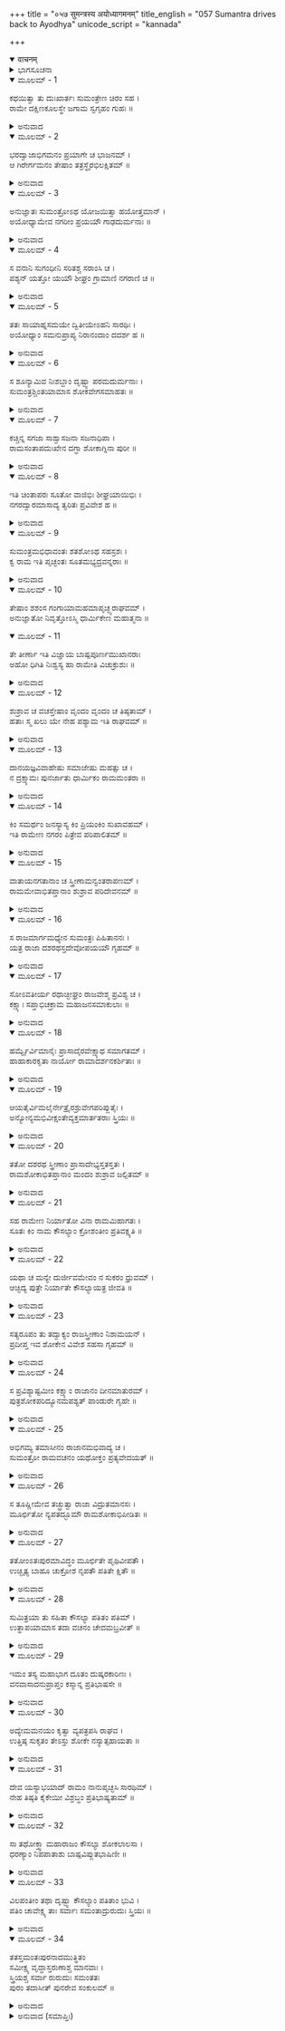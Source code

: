 +++
title = "०५७ सुमन्त्रस्य अयोध्यागमनम्"
title_english = "057 Sumantra drives back to Ayodhya"
unicode_script = "kannada"

+++
<details open><summary>वाचनम्</summary>

<div class="audioEmbed"  caption="श्रीराम-हरिसीताराममूर्ति-घनपाठिभ्यां वचनम्" src="https://archive.org/download/Ramayana-recitation-Sriram-harisItArAmamUrti-Ghanapaati-v2/Kanda_2/Kanda_2_AYK-057-Sumantrasya_Yodhya_Gamanam.mp3"></div>
</details>



<details><summary>ಭಾಗಸೂಚನಾ</summary>

ಸುಮಂತ್ರನು ಅಯೋಧ್ಯೆಗೆ ಮರಳಿದುದು, ಅವನು ಹೇಳಿದ ಶ್ರೀರಾಮನ ಸಂದೇಶ ಕೇಳಿ ಪುರವಾಸಿಗಳ ವಿಲಾಪ, ದಶರಥ ಮತ್ತು ಕೌಸಲ್ಯೆಯರ ಮೂರ್ಛೆ, ಅಂತಃಪುರದ ರಾಣಿಯರ ಆರ್ತನಾದ
</details>

<details open><summary>ಮೂಲಮ್ - 1</summary>

ಕಥಯಿತ್ವಾ ತು ದುಃಖಾರ್ತಃ ಸುಮಂತ್ರೇಣ ಚಿರಂ ಸಹ ।  
ರಾಮೇ ದಕ್ಷಿಣಕೂಲಸ್ಥೇ ಜಗಾಮ ಸ್ವಗೃಹಂ ಗುಹಃ ॥
</details>

<details><summary>ಅನುವಾದ</summary>

ಇತ್ತ ಶ್ರೀರಾಮನು ಗಂಗೆಯ ದಕ್ಷಣತೀರದಲ್ಲಿ ಇಳಿದಾಗ ಗುಹನು ದುಃಖದಿಂದ ವ್ಯಾಕುಲನಾಗಿ ಸುಮಂತ್ರನೊಂದಿಗೆ ಬಹಳ ಹೊತ್ತು ಮಾತುಕತೆಯಾಡುತ್ತಾ, ಸುಮಂತ್ರನನ್ನು ತನ್ನ ಮನೆಗೆ ಕರೆದುಕೊಂಡು ಹೋದನು.॥1॥
</details>

<details open><summary>ಮೂಲಮ್ - 2</summary>

ಭರದ್ವಾಜಾಭಿಗಮನಂ ಪ್ರಯಾಗೇ ಚ ಭಾಜನಮ್ ।  
ಆ ಗಿರೇರ್ಗಮನಂ ತೇಷಾಂ ತತ್ರಸ್ಥೈರಭಿಲಕ್ಷಿತಮ್ ॥
</details>

<details><summary>ಅನುವಾದ</summary>

ಶ್ರೀರಾಮಚಂದ್ರನು ಪ್ರಯಾಗದಲ್ಲಿ ಭರದ್ವಾಜರ ಆಶ್ರಮಕ್ಕೆ ಹೋದುದು, ಮುನಿಯಿಂದ ಸತ್ಕಾರ ಪಡೆದು ಚಿತ್ರಕೂಟ ಪರ್ವತಕ್ಕೆ ಹೋದುದು, ಈ ಎಲ್ಲ ವೃತ್ತಾಂತವನ್ನು ಶೃಂಗವೇರಪುರದ ಗುಪ್ತಚರರು ನೋಡಿ ಮರಳಿ ಬಂದು ಗುಹನಿಗೆ ಎಲ್ಲವನ್ನೂ ತಿಳಿಸಿದರು.॥2॥
</details>

<details open><summary>ಮೂಲಮ್ - 3</summary>

ಅನುಜ್ಞಾತಃ ಸುಮಂತ್ರೋಽಥ ಯೋಜಯಿತ್ವಾ ಹಯೋತ್ತಮಾನ್ ।  
ಅಯೋಧ್ಯಾಮೇವ ನಗರೀಂ ಪ್ರಯಯೌ ಗಾಢದುರ್ಮನಾಃ ॥
</details>

<details><summary>ಅನುವಾದ</summary>

ಇವೆಲ್ಲ ಮಾತುಗಳನ್ನು ಅರಿತು ಸುಮಂತ್ರನು ಗುಹನಿಂದ ಬೀಳ್ಕೊಂಡು ತನ್ನ ಉತ್ತಮ ಕುದುರೆಗಳನ್ನು ರಥಕ್ಕೆ ಹೂಡಿ ಅಯೋಧ್ಯೆಯ ಕಡೆಗೆ ಹೊರಟನು. ಆಗ ಅವನ ಮನಸ್ಸಿನಲ್ಲಿ ಬಹಳ ದುಃಖವಾಗುತ್ತಿತ್ತು.॥3॥
</details>

<details open><summary>ಮೂಲಮ್ - 4</summary>

ಸ ವನಾನಿ ಸುಗಂಧೀನಿ ಸರಿತಶ್ಚ ಸರಾಂಸಿ ಚ ।  
ಪಶ್ಯನ್ ಯತ್ತೋ ಯಯೌ ಶೀಘ್ರಂ ಗ್ರಾಮಾಣಿ ನಗರಾಣಿ ಚ ॥
</details>

<details><summary>ಅನುವಾದ</summary>

ಅವನು ದಾರಿಯಲ್ಲಿ ಸುಗಂಧಿತ ವನಗಳನ್ನು, ನದಿಗಳನ್ನು, ಸರೋವರಗಳನ್ನು, ಗ್ರಾಮ-ನಗರಗಳನ್ನು ನೋಡುತ್ತಾ ಶೀಘ್ರವಾಗಿ ಸಾಗುತ್ತಿದ್ದನು.॥4॥
</details>

<details open><summary>ಮೂಲಮ್ - 5</summary>

ತತಃ ಸಾಯಾಹ್ನಸಮಯೇ ದ್ವಿತೀಯೇಽಹನಿ ಸಾರಥಿಃ ।  
ಅಯೋಧ್ಯಾಂ ಸಮನುಪ್ರಾಪ್ಯ ನಿರಾನಂದಾಂ ದದರ್ಶ ಹ ॥
</details>

<details><summary>ಅನುವಾದ</summary>

ಶೃಂಗವೇರಪುರದಿಂದ ಹೊರಟು ಮರುದಿನ ಸಾಯಂಕಾಲದಲ್ಲಿ ಅಯೋಧ್ಯೆಗೆ ತಲುಪಿ ನೋಡುತ್ತಾನೆ, ಇಡೀ ನಗರವು ಆನಂದಶೂನ್ಯವಾಗಿತ್ತು.॥5॥
</details>

<details open><summary>ಮೂಲಮ್ - 6</summary>

ಸ ಶೂನ್ಯಾಮಿವ ನಿಃಶಬ್ದಾಂ ದೃಷ್ಟ್ವಾ ಪರಮದುರ್ಮನಾಃ ।  
ಸುಮಂತ್ರಶ್ಚಿಂತಯಾಮಾಸ ಶೋಕವೇಗಸಮಾಹತಃ ॥
</details>

<details><summary>ಅನುವಾದ</summary>

ಅಲ್ಲಿ ಎಲ್ಲಿಯೂ ಯಾವುದೇ ಶಬ್ದ ಕೇಳಿ ಬರುತ್ತಿರಲಿಲ್ಲ. ಮನುಷ್ಯರಿಂದ ಶೂನ್ಯವಾಗಿರುವಂತೆ, ಸ್ಮಶಾನ ಮೌನದಂತಿತ್ತು. ಅಯೋಧ್ಯೆಯ ಇಂತಹ ಸ್ಥಿತಿಯನ್ನು ನೋಡಿ ಸುಮಂತ್ರನಿಗೆ ಬಹಳ ದುಃಖವಾಯಿತು. ಅವನು ಶೋಕಪೀಡಿತನಾಗಿ ಹೀಗೆ ಚಿಂತಿಸತೊಡಗಿದನು.॥6॥
</details>

<details open><summary>ಮೂಲಮ್ - 7</summary>

ಕಚ್ಚಿನ್ನ ಸಗಜಾ ಸಾಶ್ವಾಸಜನಾ ಸಜನಾಧಿಪಾ ।  
ರಾಮಸಂತಾಪದುಃಖೇನ ದಗ್ಧಾ ಶೋಕಾಗ್ನಿನಾ ಪುರೀ ॥
</details>

<details><summary>ಅನುವಾದ</summary>

ಶ್ರೀರಾಮನ ವಿರಹಜನಿತ ಸಂತಾಪ ದುಃಖದಿಂದ ವ್ಯಥಿತವಾಗಿ ಆನೆ, ಕುದುರೆ, ಮನುಷ್ಯರು ಮತ್ತು ಮಹಾರಾಜಸಹಿತ ಇಡೀ ಅಯೋಧ್ಯೆಯು ಶೋಕಾಗ್ನಿಯಿಂದ ಎಲ್ಲಾದರೂ ಸುಟ್ಟುಹೋಗಿಲ್ಲವಲ್ಲ.॥7॥
</details>

<details open><summary>ಮೂಲಮ್ - 8</summary>

ಇತಿ ಚಿಂತಾಪರಃ ಸೂತೋ ವಾಜಿಭಿಃ ಶೀಘ್ರಯಾಯಿಭಿಃ ।  
ನಗರದ್ವಾರಮಾಸಾದ್ಯ ತ್ವರಿತಃ ಪ್ರವಿವೇಶ ಹ ॥
</details>

<details><summary>ಅನುವಾದ</summary>

ಇದೇ ಚಿಂತೆಯಿಂದ ಸಾರಥಿ ಸುಮಂತ್ರನು ವೇಗಶಾಲಿ ಕುದುರೆಗಳ ಮೂಲಕ ನಗರದ್ವಾರವನ್ನು ತಲುಪಿ ಕೂಡಲೇ ಅಯೋಧ್ಯೆಯನ್ನು ಪ್ರವೇಶಿಸಿದನು.॥8॥
</details>

<details open><summary>ಮೂಲಮ್ - 9</summary>

ಸುಮಂತ್ರಮಭಿಧಾವಂತಃ ಶತಶೋಽಥ ಸಹಸ್ರಶಃ ।  
ಕ್ವ ರಾಮ ಇತಿ ಪೃಚ್ಛಂತಃ ಸೂತಮಭ್ಯದ್ರವನ್ನರಾಃ ॥
</details>

<details><summary>ಅನುವಾದ</summary>

ಸುಮಂತ್ರನನ್ನು ನೋಡಿ ನೂರಾರು-ಸಾವಿರಾರು ಪುರವಾಸಿಗಳು ಓಡಿ ಬಂದು ‘ಶ್ರೀರಾಮನೆಲ್ಲಿ?’ ಎಂದು ಕೇಳುತ್ತಾ ಅವನ ರಥದ ಜೊತೆಗೆ ಓಡತೊಡಗಿದರು.॥9॥
</details>

<details open><summary>ಮೂಲಮ್ - 10</summary>

ತೇಷಾಂ ಶಶಂಸ ಗಂಗಾಯಾಮಹಮಾಪೃಚ್ಛ್ಯರಾಘವಮ್ ।  
ಅನುಜ್ಞಾತೋ ನಿವೃತ್ತೋಽಸ್ಮಿ ಧಾರ್ಮಿಕೇಣ ಮಹಾತ್ಮನಾ ॥
</details>

<details open><summary>ಮೂಲಮ್ - 11</summary>

ತೇ ತೀರ್ಣಾ ಇತಿ ವಿಜ್ಞಾಯ ಬಾಷ್ಪಪೂರ್ಣಮುಖಾನರಾಃ  
ಅಹೋ ಧಿಗಿತಿ ನಿಃಶ್ವಸ್ಯ ಹಾ ರಾಮೇತಿ ವಿಚುಕ್ರುಶುಃ ॥
</details>

<details><summary>ಅನುವಾದ</summary>

ಆಗ ಸುಮಂತ್ರನು ಆ ಜನರಲ್ಲಿ ಹೇಳಿದನು-ಸಜ್ಜನರೇ! ನಾನು ಗಂಗೆಯ ತೀರದವರೆಗೆ ಶ್ರೀರಘುನಾಥನೊಂದಿಗೆ ಹೋಗಿದ್ದೆ. ಅಲ್ಲಿಂದ ಆ ಧರ್ಮಿನಿಷ್ಠ ಮಹಾತ್ಮನು ನನಗೆ ಮರಳಿ ಹೋಗುವಂತೆ ಆಜ್ಞಾಪಿಸಿದನು. ಆದ್ದರಿಂದ ನಾನು ಅವನಿಂದ ಬೀಳ್ಕೊಂಡು ಇಲ್ಲಿಗೆ ಮರಳಿ ಬಂದೆ. ಆ ಮೂವರು ಗಂಗೆಯನ್ನು ದಾಟಿ ಹೊರಟುಹೋದರು. ಇದನ್ನು ತಿಳಿದು ಎಲ್ಲರ ಕಣ್ಣುಗಳಲ್ಲಿ ಕಣ್ಣೀರು ಹರಿಯಿತು. ಅಯ್ಯೋ! ನಮಗೆ ಧಿಕ್ಕಾರವಿರಲಿ. ಹೀಗೆ ಹೇಳಿ ಅವರು ದೀರ್ಘವಾಗಿ ನಿಟ್ಟುಸಿರು ಬಿಡುತ್ತಾ ‘ಹಾ ರಾಮ!’ ಎಂದು ಕೂಗುತ್ತಾ ಜೋರಾಗಿ ಕರುಣಾಕ್ರಂದನ ಮಾಡತೊಡಗಿದರು.॥10-11॥
</details>

<details open><summary>ಮೂಲಮ್ - 12</summary>

ಶುಶ್ರಾವ ಚ ವಚಸ್ತೇಷಾಂ ವೃಂದಂ ವೃಂದಂ ಚ ತಿಷ್ಠತಾಮ್ ।  
ಹತಾಃ ಸ್ಮ ಖಲು ಯೇ ನೇಹ ಪಶ್ಯಾಮ ಇತಿ ರಾಘವಮ್ ॥
</details>

<details><summary>ಅನುವಾದ</summary>

ಸುಮಂತ್ರನು ಅವರ ಮಾತನ್ನು ಕೇಳಿದನು. ಅವರು ಗುಂಪು-ಗುಂಪಾಗಿ ನಿಂತುಕೊಂಡು - ಅಯ್ಯೋ! ನಿಶ್ಚಯವಾಗಿಯೂ ನಮ್ಮ ಸರ್ವನಾಶವಾಯಿತು; ಏಕೆಂದರೆ ಈಗ ನಾವು ಇಲ್ಲಿ ಶ್ರೀರಾಮನನ್ನು ನೋಡಲಾರೆವು.॥12॥
</details>

<details open><summary>ಮೂಲಮ್ - 13</summary>

ದಾನಯಜ್ಞವಿವಾಹೇಷು ಸಮಾಜೇಷು ಮಹತ್ಸು ಚ ।  
ನ ದ್ರಕ್ಷ್ಯಾಮಃ ಪುನರ್ಜಾತು ಧಾರ್ಮಿಕಂ ರಾಮಮಂತರಾ ॥
</details>

<details><summary>ಅನುವಾದ</summary>

ದಾನ, ಯಜ್ಞ, ವಿವಾಹ ಹಾಗೂ ದೊಡ್ಡ-ದೊಡ್ಡ ಸಾಮಾಜಿಕ ಉತ್ಸವಗಳ ಸಮಯದಲ್ಲಿ ಇನ್ನು ನಾವು ಎಂದೂ ಧರ್ಮಾತ್ಮಾ ಶ್ರೀರಾಮನನ್ನು ನಮ್ಮ ಜೊತೆಗೆ ನಿಂತಿರುವುದನ್ನು ನೋಡಲಾರೆವು.॥13॥
</details>

<details open><summary>ಮೂಲಮ್ - 14</summary>

ಕಿಂ ಸಮರ್ಥಂ ಜನಸ್ಯಾಸ್ಯ ಕಿಂ ಪ್ರಿಯಂಕಿಂ ಸುಖಾವಹಮ್ ।  
ಇತಿ ರಾಮೇಣ ನಗರಂ ಪಿತ್ರೇವ ಪರಿಪಾಲಿತಮ್ ॥
</details>

<details><summary>ಅನುವಾದ</summary>

ಇಂತಹ ಮನುಷ್ಯನಿಗೆ ಯಾವ ವಸ್ತು ಉಪಯೋಗಿಯಾಗಿದೆ? ಏನು ಮಾಡಿದರೆ ಅವರಿಗೆ ಪ್ರಿಯವಾಗುವುದು? ಯಾವ-ಯಾವ ವಸ್ತುವಿನಿಂದ ಅವರಿಗೆ ಸುಖ ಸಿಗಬಹುದು? ಮುಂತಾದ ವಿಷಯಗಳ ವಿಚಾರಮಾಡುತ್ತಾ ಶ್ರೀರಾಮ ಚಂದ್ರನು ತಂದೆಯಂತೆ ಈ ನಗರವನ್ನು ಪಾಲಿಸುತ್ತಿದ್ದನು.॥14॥
</details>

<details open><summary>ಮೂಲಮ್ - 15</summary>

ವಾತಾಯನಗತಾನಾಂ ಚ ಸ್ತ್ರೀಣಾಮನ್ವಂತರಾಪಣಮ್ ।  
ರಾಮಮೇವಾಭಿತಪ್ತಾನಾಂ ಶುಶ್ರಾವ ಪರಿದೇವನಮ್ ॥
</details>

<details><summary>ಅನುವಾದ</summary>

ರಾಜಬೀದಿಯಲ್ಲಿ ಹೋಗುವಾಗ ಸಾರಥಿಯ ಕಿವಿಗಳಿಗೆ ಸೌಧಗಳ ಕಿಡಕಿಗಳಲ್ಲಿ ಕುಳಿತು ಶ್ರೀರಾಮನಿಗಾಗಿಯೇ ಸಂತಪ್ತರಾಗಿ ವಿಲಾಪಿಸುತ್ತಾ ಅಳುವ ಸ್ತ್ರೀಯರ ಶಬ್ದ ಕೇಳಿ ಬರುತ್ತಿದ್ದವು.॥15॥
</details>

<details open><summary>ಮೂಲಮ್ - 16</summary>

ಸ ರಾಜಮಾರ್ಗಮಧ್ಯೇನ ಸುಮಂತ್ರಃ ಪಿಹಿತಾನನಃ ।  
ಯತ್ರ ರಾಜಾ ದಶರಥಸ್ತದೇವೋಪಯಯೌ ಗೃಹಮ್ ॥
</details>

<details><summary>ಅನುವಾದ</summary>

ರಾಜಮಾರ್ಗದಲ್ಲಿ ಹೋಗುತ್ತಿರುವಾಗ ಸುಮಂತ್ರನು ಬಟ್ಟೆಯಿಂದ ತನ್ನ ಮುಖವನ್ನು ಮುಚ್ಚಿಕೊಂಡಿದ್ದನು. ಅವನು ರಥದೊಂದಿಗೆ ದಶರಥ ಮಹಾರಾಜರು ಇರುವ ಭವನದ ಕಡೆಗೆ ಹೊರಟನು.॥16॥
</details>

<details open><summary>ಮೂಲಮ್ - 17</summary>

ಸೋಽವತೀರ್ಯ ರಥಾಚ್ಛೀಘ್ರಂ ರಾಜವೇಶ್ಮ ಪ್ರವಿಶ್ಯ ಚ ।  
ಕಕ್ಷ್ಯಾಃ ಸಪ್ತಾಭಿಚಕ್ರಾಮ ಮಹಾಜನಸಮಾಕುಲಾಃ ॥
</details>

<details><summary>ಅನುವಾದ</summary>

ಅರಮನೆಯ ಬಳಿಗೆ ಹೋಗಿ ಅವನು ಶೀಘ್ರವಾಗಿ ರಥದಿಂದ ಇಳಿದು, ಒಳಗೆ ಪ್ರವೇಶಿಸಿ ಬಹಳ ಜನರಿಂದ ತುಂಬಿದ ಏಳು ಹಜಾರಗಳನ್ನು ದಾಟಿದನು.॥17॥
</details>

<details open><summary>ಮೂಲಮ್ - 18</summary>

ಹರ್ಮ್ಯೈರ್ವಿಮಾನೈಃ ಪ್ರಾಸಾದೈರವೇಕ್ಷ್ಯಾಥ ಸಮಾಗತಮ್ ।  
ಹಾಹಾಕಾರಕೃತಾ ನಾರ್ಯೋ ರಾಮಾದರ್ಶನಕರ್ಶಿತಾಃ ॥
</details>

<details><summary>ಅನುವಾದ</summary>

ಶ್ರೀಮಂತರ ಸೌಧಗಳಲ್ಲಿ, ಏಳು ಮಹಡಿಯುಳ್ಳ ಮನೆಗಳಲ್ಲಿ ಹಾಗೂ ಅರಮನೆಯಲ್ಲಿ ಕುಳಿತಿರುವ ಸ್ತ್ರೀಯರು ಸುಮಂತ್ರನು ಮರಳಿದುದನ್ನು ನೋಡಿ ಶ್ರೀರಾಮನ ದರ್ಶನದಿಂದ ವಂಚಿತರಾದ್ದರಿಂದ ದುಃಖದಿಂದ ದುರ್ಬಲರಾಗಿ ಹಾಹಾಕಾರ ಮಾಡಿದರು.॥18॥
</details>

<details open><summary>ಮೂಲಮ್ - 19</summary>

ಆಯತೈರ್ವಿಮಲೈರ್ನೇತ್ರೈರಶ್ರುವೇಗಪರಿಪ್ಲುತೈಃ ।  
ಅನ್ಯೋನ್ಯಮಭಿವೀಕ್ಷಂತೇವ್ಯಕ್ತಮಾರ್ತತರಾಃ ಸ್ತ್ರಿಯಃ ॥
</details>

<details><summary>ಅನುವಾದ</summary>

ಅವರ ಕಾಡಿಗೆರಹಿತ ದೊಡ್ಡ-ದೊಡ್ಡ ಕಣ್ಣುಗಳು ಕಣ್ಣೀರಿನಿಂದ ಒದ್ದೆಯಾಗಿದ್ದವು. ಆ ಸ್ತ್ರೀಯರು ಅತ್ಯಂತ ಆರ್ತರಾಗಿ ಅವ್ಯಕ್ತಭಾವದಿಂದ ಒಬ್ಬರು ಮತ್ತೊಬ್ಬರ ಕಡೆಗೆ ನೋಡುತ್ತಿದ್ದರು.॥19॥
</details>

<details open><summary>ಮೂಲಮ್ - 20</summary>

ತತೋ ದಶರಥ ಸ್ತ್ರೀಣಾಂ ಪ್ರಾಸಾದೇಭ್ಯಸ್ತತಸ್ತತಃ ।  
ರಾಮಶೋಕಾಭಿತಪ್ತಾನಾಂ ಮಂದಂ ಶುಶ್ರಾವ ಜಲ್ಪಿತಮ್ ॥
</details>

<details><summary>ಅನುವಾದ</summary>

ಅನಂತರ ಅರಮನೆಯಲ್ಲಿ ಅಲ್ಲಲ್ಲಿ ಶ್ರೀರಾಮನ ಶೋಕದಿಂದ ಸಂತಪ್ತರಾದ ದಶರಥನ ರಾಣಿಯರು ಮೆಲ್ಲನೆ ಮಾತನಾಡುತ್ತಿದ್ದ ಮಾತುಗಳು ಕೇಳಿಬಂದವು.॥20॥
</details>

<details open><summary>ಮೂಲಮ್ - 21</summary>

ಸಹ ರಾಮೇಣ ನಿರ್ಯಾತೋ ವಿನಾ ರಾಮಮಿಹಾಗತಃ ।  
ಸೂತಃ ಕಿಂ ನಾಮ ಕೌಸಲ್ಯಾಂ ಕ್ರೋಶಂತೀಂ ಪ್ರತಿವಕ್ಷ್ಯತಿ ॥
</details>

<details><summary>ಅನುವಾದ</summary>

ಈ ಸಾರಥಿ ಸುಮಂತ್ರನು ಶ್ರೀರಾಮನೊಂದಿಗೆ ಇಲ್ಲಿಂದ ಹೋಗಿದ್ದ ಹಾಗೂ ಅವನಿಲ್ಲದೆ ಮರಳಿ ಬಂದಿರುವನು. ಇಂತಹ ಸ್ಥಿತಿಯಲ್ಲಿ ಕರುಣಾಕ್ರಂದನ ಮಾಡುತ್ತಿರುವ ಕೌಸಲ್ಯೆಗೆ ಏನು ಉತ್ತರ ಕೊಡುವನು.॥21॥
</details>

<details open><summary>ಮೂಲಮ್ - 22</summary>

ಯಥಾ ಚ ಮನ್ಯೇ ದುರ್ಜೀವಮೇವಂ ನ ಸುಕರಂ ಧ್ರುವಮ್ ।  
ಆಚ್ಛಿದ್ಯ ಪುತ್ರೇ ನಿರ್ಯಾತೇ ಕೌಸಲ್ಯಾಯತ್ರ ಜೀವತಿ ॥
</details>

<details><summary>ಅನುವಾದ</summary>

ಜೀವನ ದುಃಖಮಯ ಇರುವಂತೆಯೇ ನಿಶ್ಚಯವಾಗಿ ಅದರ ನಾಶವೂ ಸುಲಭವಿಲ್ಲ ಎಂದೇ ನಾನು ತಿಳಿಯುತ್ತೇನೆ. ಅದರಿಂದಲೇ ನ್ಯಾಯೋಚಿತವಾಗಿ ಪ್ರಾಪ್ತವಾದ ಪಟ್ಟಾಭಿಷೇಕವನ್ನು ತ್ಯಜಿಸಿ ಪುತ್ರನು ಕಾಡಿಗೆ ಹೋದರೂ ಕೌಸಲ್ಯೆ ಇನ್ನೂ ಜೀವಂತರವಾಗಿರುವಳು.॥22॥
</details>

<details open><summary>ಮೂಲಮ್ - 23</summary>

ಸತ್ಯರೂಪಂ ತು ತದ್ವಾಕ್ಯಂ ರಾಜಸ್ತ್ರೀಣಾಂ ನಿಶಾಮಯನ್ ।  
ಪ್ರದೀಪ್ತ ಇವ ಶೋಕೇನ ವಿವೇಶ ಸಹಸಾ ಗೃಹಮ್ ॥
</details>

<details><summary>ಅನುವಾದ</summary>

ರಾಣಿಯರ ಆ ನಿಜವಾದ ಮಾತನ್ನು ಕೇಳಿ ಶೋಕದಿಂದ ದಗ್ಧನಂತಾದ ಸುಮಂತ್ರನು ಕೂಡಲೇ ರಾಜಭವನವನ್ನು ಪ್ರವೇಶಿಸಿದನು.॥23॥
</details>

<details open><summary>ಮೂಲಮ್ - 24</summary>

ಸ ಪ್ರವಿಶ್ಯಾಷ್ಟಮೀಂ ಕಕ್ಷ್ಯಾಂ ರಾಜಾನಂ ದೀನಮಾತುರಮ್ ।  
ಪುತ್ರಶೋಕಪರಿದ್ಯೂನಮಪಶ್ಯತ್ ಪಾಂಡುರೇ ಗೃಹೇ ॥
</details>

<details><summary>ಅನುವಾದ</summary>

ಎಂಟನೆಯ ಹಜಾರವನ್ನು ಪ್ರವೇಶಿಸಿ ನೋಡಿದರೆ, ಒಂದು ಶ್ವೇತಭವನದಲ್ಲಿ ಪುತ್ರಶೋಕದಿಂದ ಮಲಿನ, ದೀನ ಹಾಗೂ ದುಃಖಾತುರನಾಗಿ ಮಹಾರಾಜನು ಕುಳಿತಿದ್ದಾನೆ.॥24॥
</details>

<details open><summary>ಮೂಲಮ್ - 25</summary>

ಅಭಿಗಮ್ಯ ತಮಾಸೀನಂ ರಾಜಾನಮಭಿವಾದ್ಯ ಚ ।  
ಸುಮಂತ್ರೋ ರಾಮವಚನಂ ಯಥೋಕ್ತಂ ಪ್ರತ್ಯವೇದಯತ್ ॥
</details>

<details><summary>ಅನುವಾದ</summary>

ಸುಮಂತ್ರನು ಅಲ್ಲಿ ಕುಳಿತಿರುವ ಮಹಾರಾಜರ ಬಳಿಗೆ ಹೋಗಿ, ಅವರಿಗೆ ವಂದಿಸಿ ಶ್ರೀರಾಮಚಂದ್ರನು ಹೇಳಿದ ಮಾತುಗಳನ್ನು ಹಾಗೆಯೇ ನಿವೇದಿಸಿಕೊಂಡನು.॥25॥
</details>

<details open><summary>ಮೂಲಮ್ - 26</summary>

ಸ ತೂಷ್ಣೀಮೇವ ತಚ್ಛ್ರುತ್ವಾ ರಾಜಾ ವಿದ್ರುತಮಾನಸಃ ।  
ಮೂರ್ಛಿತೋ ನ್ಯಪತದ್ಭೂಮೌ ರಾಮಶೋಕಾಭಿಪೀಡಿತಃ ॥
</details>

<details><summary>ಅನುವಾದ</summary>

ರಾಜನು ಸುಮ್ಮನೆ ಕೇಳುತ್ತಿದ್ದನು, ಕೇಳಿ ಅವನ ಹೃದಯ ದ್ರವೀಭೂತವಾಯಿತು. ಮತ್ತೆ ಅವನು ಶ್ರೀರಾಮನ ಶೋಕದಿಂದ ಅತ್ಯಂತ ಪೀಡಿತನಾಗಿ ಮೂರ್ಛಿತನಾಗಿ ನೆಲಕ್ಕೆ ಕುಸಿದುಬಿದ್ದನು.॥26॥
</details>

<details open><summary>ಮೂಲಮ್ - 27</summary>

ತತೋಂಽತಃಪುರಮಾವಿದ್ಧಂ ಮೂರ್ಛಿತೇ ಪೃಥಿವೀಪತೌ ।  
ಉಚ್ಛಿೃತ್ಯ ಬಾಹೂ ಚುಕ್ರೋಶ ನೃಪತೌ ಪತಿತೇ ಕ್ಷಿತೌ ॥
</details>

<details><summary>ಅನುವಾದ</summary>

ಮಹಾರಾಜರು ಮೂರ್ಛಿತರಾದಾಗ ಇಡೀ ಅಂತಃಪುರವು ದುಃಖದಿಂದ ವ್ಯಥಿತವಾಯಿತು. ರಾಜನು ಭೂಮಿಗೆ ಬೀಳುತ್ತಲೇ ಎಲ್ಲ ಜನರು ಎರಡೂ ಕೈಗಳನ್ನೆತ್ತಿ ಜೋರಾಗಿ ಚೀತ್ಕಾರ ಮಾಡತೊಡಗಿದರು.॥27॥
</details>

<details open><summary>ಮೂಲಮ್ - 28</summary>

ಸುಮಿತ್ರಯಾ ತು ಸಹಿತಾ ಕೌಸಲ್ಯಾ ಪತಿತಂ ಪತಿಮ್ ।  
ಉತ್ಥಾಪಯಾಮಾಸ ತದಾ ವಚನಂ ಚೇದಮಬ್ರವೀತ್ ॥
</details>

<details><summary>ಅನುವಾದ</summary>

ಆಗ ಕೌಸಲ್ಯೆಯು ಸುಮಿತ್ರೆಯ ಸಹಾಯದಿಂದ ಬಿದ್ದಿರುವ ತಮ್ಮ ಪತಿಯನ್ನು ಎಬ್ಬಿಸಿ, ಈ ಪ್ರಕಾರ ಹೇಳಿದಳು.॥28॥
</details>

<details open><summary>ಮೂಲಮ್ - 29</summary>

ಇಮಂ ತಸ್ಯ ಮಹಾಭಾಗ ದೂತಂ ದುಷ್ಕರಕಾರಿಣಃ ।  
ವನವಾಸಾದನುಪ್ರಾಪ್ತಂ ಕಸ್ಮಾನ್ನ ಪ್ರತಿಭಾಷಸೇ ॥
</details>

<details><summary>ಅನುವಾದ</summary>

ಮಹಾಭಾಗ! ಈ ಸುಮಂತ್ರನು ದುಷ್ಕರಕರ್ಮ ಮಾಡುವ ಶ್ರೀರಾಮನ ದೂತನಾಗಿ ಅವನ ಸಂದೇಶವನೆತ್ತಿಕೊಂಡು ವನದಿಂದ ಮರಳಿರುವನು. ನೀವು ಅವನಲ್ಲಿ ಏಕೆ ಮಾತನಾಡುವುದಿಲ್ಲ.॥29॥
</details>

<details open><summary>ಮೂಲಮ್ - 30</summary>

ಅದ್ಯೇಮಮನಯಂ ಕೃತ್ವಾ ವ್ಯಪತ್ರಪಸಿ ರಾಘವ ।  
ಉತ್ತಿಷ್ಠ ಸುಕೃತಂ ತೇಽಸ್ತು ಶೋಕೇ ನಸ್ಯಾತ್ಸಹಾಯತಾ ॥
</details>

<details><summary>ಅನುವಾದ</summary>

ರಘುನಂದನ! ಪುತ್ರನಿಗೆ ವನವಾಸ ಕೊಡುವುದು ಅನ್ಯಾಯವಾಗಿದೆ. ಈ ಅನ್ಯಾಯ ಮಾಡಿ ನೀವು ಏಕೆ ಲಜ್ಜಿತರಾಗುವಿರಿ? ಏಳಿ, ನಿಮಗೆ ನಿಮ್ಮ ಸತ್ಯಪಾಲನೆಯ ಪುಣ್ಯ ಪ್ರಾಪ್ತವಾಗಿದೆ. ನೀವು ಈ ರೀತಿ ಶೋಕ ಮಾಡಿದಾಗ ನಿಮ್ಮ ಸಹಾಯಕರ ಸಮುದಾಯವೂ ನಿಮ್ಮೊಂದಿಗೆ ನಾಶವಾದೀತು.॥30॥
</details>

<details open><summary>ಮೂಲಮ್ - 31</summary>

ದೇವ ಯಸ್ಯಾಭಯಾದ್ ರಾಮಂ ನಾನುಪೃಚ್ಛಸಿ ಸಾರಥಿಮ್ ।  
ನೇಹ ತಿಷ್ಠತಿ ಕೈಕೇಯೀ ವಿಶ್ರಬ್ಧಂ ಪ್ರತಿಭಾಷ್ಯತಾಮ್ ॥
</details>

<details><summary>ಅನುವಾದ</summary>

ಸ್ವಾಮಿ! ನೀವು ಯಾರ ಭಯದಿಂದ ಸುಮಂತ್ರನಲ್ಲಿ ಶ್ರೀರಾಮನ ಸಮಾಚಾರ ಕೇಳುವುದಿಲ್ಲವೋ ಆ ಕೈಕೇಯಿ ಇಲ್ಲಿ ಇಲ್ಲ. ಆದ್ದರಿಂದ ನಿರ್ಭಯರಾಗಿ ಮಾತನಾಡಿರಿ.॥31॥
</details>

<details open><summary>ಮೂಲಮ್ - 32</summary>

ಸಾ ತಥೋಕ್ತ್ವಾ ಮಹಾರಾಜಂ ಕೌಸಲ್ಯಾ ಶೋಕಲಾಲಸಾ ।  
ಧರಣ್ಯಾಂ ನಿಪಪಾತಾಶು ಬಾಷ್ಪವಿಪ್ಲುತಭಾಷಿಣೀ ॥
</details>

<details><summary>ಅನುವಾದ</summary>

ಮಹಾರಾಜರಲ್ಲಿ ಹೀಗೆ ಹೇಳಿ ಕೌಸಲ್ಯೆಯ ಗಂಟಲು ಕಟ್ಟಿಕೊಂಡಿತು. ಕಣ್ಣೀರಿನಿಂದಾಗಿ ಅವಳಿಂದ ಮಾತನಾಡಲಾಗಲಿಲ್ಲ. ಶೋಕದಿಂದ ವ್ಯಾಕುಲಳಾಗಿ ಕೂಡಲೇ ನೆಲಕ್ಕೆ ಬಿದ್ದುಬಿಟ್ಟಳು.॥32॥
</details>

<details open><summary>ಮೂಲಮ್ - 33</summary>

ವಿಲಪಂತೀಂ ತಥಾ ದೃಷ್ಟ್ವಾ ಕೌಸಲ್ಯಾಂ ಪತಿತಾಂ ಭುವಿ ।  
ಪತಿಂ ಚಾವೇಕ್ಷ್ಯ ತಾಃ ಸರ್ವಾಃ ಸಮಂತಾದ್ರುರುದುಃ ಸ್ತ್ರಿಯಃ ॥
</details>

<details><summary>ಅನುವಾದ</summary>

ಈ ಪ್ರಕಾರ ವಿಲಪಿಸುತ್ತಾ ಕೌಸಲ್ಯೆಯು ಭೂಮಿಗೆ ಬಿದ್ದಿರುವುದನ್ನು ನೋಡಿ, ತಮ್ಮ ಪತಿಯ ಮೂರ್ಛಿತ ಸ್ಥಿತಿಯನ್ನು ನೋಡುತ್ತಾ ಎಲ್ಲ ರಾಣಿಯರು ಅವರನ್ನು ಸುತ್ತುವರಿದು ಅಳತೊಡಗಿದರು.॥33॥
</details>

<details open><summary>ಮೂಲಮ್ - 34</summary>

ತತಸ್ತಮಂತಃಪುರನಾದಮುತ್ಥಿತಂ  
ಸಮೀಕ್ಷ್ಯ ವೃದ್ಧಾಸ್ತರುಣಾಶ್ಚ ಮಾನವಾಃ ।  
ಸ್ತ್ರಿಯಶ್ಚ ಸರ್ವಾ ರುರುದುಃ ಸಮಂತತಃ  
ಪುರಂ ತದಾಸೀತ್ ಪುನರೇವ ಸಂಕುಲಮ್ ॥
</details>

<details><summary>ಅನುವಾದ</summary>

ಅಂತಃಪುರದಲ್ಲಿ ನಡೆಯುವ ಆರ್ತನಾದವನ್ನು ಕೇಳಿ-ನೋಡಿ ನಗರದ ವೃದ್ಧರು ಮತ್ತು ತರುಣರು ಅತ್ತುಬಿಟ್ಟರು. ಎಲ್ಲ ಸ್ತ್ರೀಯರೂ ಅಳತೊಡಗಿದರು. ಆ ಇಡೀ ನಗರವು ಎಲ್ಲೆಡೆ ಪುನಃ ಶೋಕದಿಂದ ವ್ಯಾಕುಲವಾಯಿತು.॥34॥
</details>

<details><summary>ಅನುವಾದ (ಸಮಾಪ್ತಿಃ)</summary>

ಶ್ರೀವಾಲ್ಮೀಕಿ ವಿರಚಿತ ಆರ್ಷರಾಮಾಯಣ ಆದಿಕಾವ್ಯದ ಅಯೋಧ್ಯಾಕಾಂಡದಲ್ಲಿ ಐವತ್ತೇಳನೆಯ ಸರ್ಗ ಪೂರ್ಣವಾಯಿತು ॥57॥
</details>
